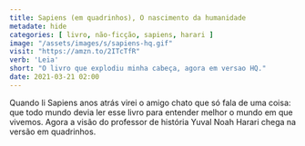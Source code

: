 ```yaml
---
title: Sapiens (em quadrinhos), O nascimento da humanidade 
metadate: hide
categories: [ livro, não-ficção, sapiens, harari ]
image: "/assets/images/s/sapiens-hq.gif"
visit: "https://amzn.to/2ITcTfR"
verb: 'Leia'
short: "O livro que explodiu minha cabeça, agora em versao HQ."
date: 2021-03-21 02:00
---
```


Quando li Sapiens anos atrás virei o amigo chato que só fala de uma coisa: que todo mundo devia ler esse livro para entender melhor o mundo em que vivemos. Agora a visão do professor de história Yuval Noah Harari chega na versão em quadrinhos.